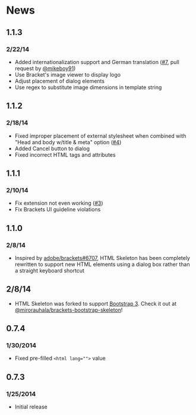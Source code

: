 # News #

## 1.1.3 ##

### 2/22/14 ###

* Added internationalization support and German translation ([#7](https://github.com/le717/brackets-html-skeleton/issues/7), pull request by [@mikeboy91](https://github.com/mikeboy917))
* Use Bracket's image viewer to display logo
* Adjust placement of dialog elements
* Use regex to substitute image dimensions in template string


## 1.1.2 ##

### 2/18/14 ###

* Fixed improper placement of external stylesheet when combined with "Head and body w/title & meta" option ([#4](https://github.com/le717/brackets-html-skeleton/issues/4))
* Added Cancel button to dialog
* Fixed incorrect HTML tags and attributes


## 1.1.1 ##

### 2/10/14 ###

* Fix extension not even working ([#3](https://github.com/le717/brackets-html-skeleton/issues/3))
* Fix Brackets UI guideline violations


## 1.1.0 ##

### 2/8/14 ###

* Inspired by [adobe/brackets#6707](https://github.com/adobe/brackets/issues/6707), HTML Skeleton has been completely rewritten
to support new HTML elements using a dialog box rather than a straight keyboard shortcut


## 2/8/14 ##

* HTML Skeleton was forked to support [Bootstrap 3](http://getbootstrap.com/). Check it out at [@mirorauhala/brackets-bootstrap-skeleton](https://github.com/mirorauhala/brackets-bootstrap-skeleton)!

## 0.7.4 ##

### 1/30/2014 ###

 * Fixed pre-filled `<html lang="">` value

## 0.7.3 ##

###  1/25/2014 ###

* Initial release

